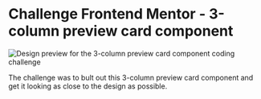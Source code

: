 # Challenge Frontend Mentor - 3-column preview card component

![Design preview for the 3-column preview card component coding challenge](./design/desktop-preview.jpg)

The challenge was to bult out this 3-column preview card component and get it looking as close to the design as possible.

